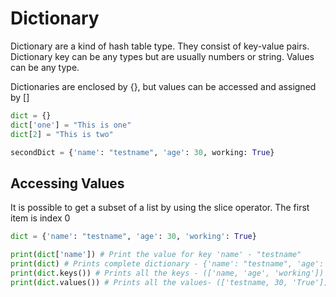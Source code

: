 # Dictionary

Dictionary are a kind of hash table type.
They consist of key-value pairs.
Dictionary key can be any types but are usually numbers or string.
Values can be any type.

Dictionaries are enclosed by {}, but values can be accessed and assigned by []

```python
dict = {}
dict['one'] = "This is one"
dict[2] = "This is two"

secondDict = {'name': "testname", 'age': 30, working: True}
```

## Accessing Values

It is possible to get a subset of a list by using the slice operator.
The first item is index 0

```python
dict = {'name': "testname", 'age': 30, 'working': True}

print(dict['name']) # Print the value for key 'name' - "testname"
print(dict) # Prints complete dictionary - {'name': "testname", 'age': 30, 'working': True}
print(dict.keys()) # Prints all the keys - (['name, 'age', 'working'])
print(dict.values()) # Prints all the values- (['testname, 30, 'True'])
```